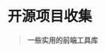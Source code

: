 # 开源项目收集

> **一些实用的前端工具库**

<vDisplayList :list="[
    {
        img: '/images/ProseMirror.svg',
        link: 'https://github.com/ProseMirror/prosemirror',
        title: 'PromiseMirror',
        desc: '一个基于TypeScript的高度自定义构建富文本编辑器的框架'
    },
    {
        img: '/images/VueUse.svg',
        link: 'https://github.com/vueuse/vueuse',
        title: 'VueUse',
        desc: 'Vue 2 和 3 的基本Vue组合实用程序集合'
    },
    {
        img: '/images/Snabbdom.png',
        link: 'https://github.com/snabbdom/snabbdom',
        title: 'Snabbdom',
        desc: '一个精简化、模块化、功能强大、性能卓越的虚拟 DOM 库'
    },
    {
        img: '/images/scrollreveal.svg',
        link: 'https://github.com/jlmakes/scrollreveal',
        title: 'ScrollReveal',
        desc: '元素滚动到视图，添加动画效果'
    },
    {
        img: '/images/Floating-UI.ico',
        link: 'https://github.com/floating-ui/floating-ui',
        title: 'Floating-UI',
        desc: '用于创建浮动元素的底层工具箱，可创建提示气泡、弹出窗口、下拉菜单等'
    },
    {
        img: '/images/GSAP.svg',
        link: 'https://github.com/greensock/GSAP',
        title: 'GSAP (GreenSock 动画平台)',
        desc: 'GreenSock 的 GSAP JavaScript动画库，创建高效的动画效果（包括拖动）'
    },
    {
        img: '/images/github.png',
        link: 'https://github.com/fengyuanchen/viewerjs',
        title: 'Viewer.js',
        desc: '极其强大的图片预览JavaScript库'
    },
    {
        img: '/images/github.png',
        link: 'https://github.com/dixonandmoe/rellax',
        title: 'Rellax',
        desc: '轻量级、优雅的JavaScript视差库'
    },
    {
        img: '/images/hljs.png',
        link: 'https://github.com/highlightjs/highlight.js',
        title: 'highlight.js',
        desc: '语法高亮显示，语言自动检测和零依赖的JavaScript库'
    },
]" />
